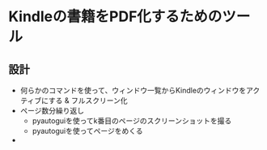 # Kindleの書籍をPDF化するためのツール

## 設計

- 何らかのコマンドを使って、ウィンドウ一覧からKindleのウィンドウをアクティブにする & フルスクリーン化
- ページ数分繰り返し
  - pyautoguiを使ってk番目のページのスクリーンショットを撮る
  - pyautoguiを使ってページをめくる
- 
